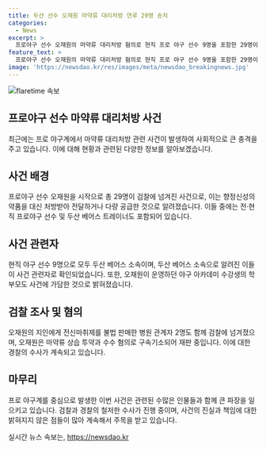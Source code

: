 ```yaml
---
title: 두산 선수 오재원 마약류 대리처방 연루 29명 송치
categories:
  - News
excerpt: >
  프로야구 선수 오재원의 마약류 대리처방 혐의로 현직 프로 야구 선수 9명을 포함한 29명이 검찰에 넘겨졌다. 서울 강남경찰서는 오재원에게 향정신성의약품을 대신 처방받아 전달하거나 다량 공급한 혐의로 검찰에 송치했다. 또한 이에 가담한 13명의 전·현직 프로야구 선수와 두산 베어스 트레이너 1명도 확인됐다. 또한 야구 아카데미 수강생의 학부모도 오재원의 부탁을 받고 범행에 가담한 것으로 조사됐다.오재원은 마약류 상습 투약과 수수 혐의로 구속기소돼 있다. 
feature_text: >
  프로야구 선수 오재원의 마약류 대리처방 혐의로 현직 프로 야구 선수 9명을 포함한 29명이 검찰에 넘겨졌다. 서울 강남경찰서는 오재원에게 향정신성의약품을 대신 처방받아 전달하거나 다량 공급한 혐의로 검찰에 송치했다. 또한 이에 가담한 13명의 전·현직 프로야구 선수와 두산 베어스 트레이너 1명도 확인됐다. 또한 야구 아카데미 수강생의 학부모도 오재원의 부탁을 받고 범행에 가담한 것으로 조사됐다.오재원은 마약류 상습 투약과 수수 혐의로 구속기소돼 있다. 
image: 'https://newsdao.kr/res/images/meta/newsdao_breakingnews.jpg'
---
```


<p><img src="https://newsdao.kr/res/images/meta/newsdao_breakingnews.jpg" alt="flaretime 속보" /></p>

<h2 data-ke-size="size26">프로야구 선수 마약류 대리처방 사건</h2>

<p data-ke-size="size16">최근에는 프로 야구계에서 마약류 대리처방 관련 사건이 발생하여 사회적으로 큰 충격을 주고 있습니다. 이에 대해 현황과 관련된 다양한 정보를 알아보겠습니다.</p>

<h2 data-ke-size="size24">사건 배경</h2>

<p data-ke-size="size16">프로야구 선수 오재원을 시작으로 총 29명이 검찰에 넘겨진 사건으로, 이는 향정신성의약품을 대신 처방받아 전달하거나 다량 공급한 것으로 알려졌습니다. 이들 중에는 전·현직 프로야구 선수 및 두산 베어스 트레이너도 포함되어 있습니다.</p>

<h2 data-ke-size="size24">사건 관련자</h2>

<p data-ke-size="size16">현직 야구 선수 9명으로 모두 두산 베어스 소속이며, 두산 베어스 소속으로 알려진 이들이 사건 관련자로 확인되었습니다. 또한, 오재원이 운영하던 야구 아카데미 수강생의 학부모도 사건에 가담한 것으로 밝혀졌습니다. </p>

<h2 data-ke-size="size24">검찰 조사 및 혐의</h2>

<p data-ke-size="size16">오재원의 지인에게 전신마취제를 불법 판매한 병원 관계자 2명도 함께 검찰에 넘겨졌으며, 오재원은 마약류 상습 투약과 수수 혐의로 구속기소되어 재판 중입니다. 이에 대한 경찰의 수사가 계속되고 있습니다.</p>

<h2 data-ke-size="size24">마무리</h2>

<p data-ke-size="size16">프로 야구계를 중심으로 발생한 이번 사건은 관련된 수많은 인물들과 함께 큰 파장을 일으키고 있습니다. 검찰과 경찰의 철저한 수사가 진행 중이며, 사건의 진실과 책임에 대한 밝혀지지 않은 점들이 많아 계속해서 주목을 받고 있습니다.</p>
실시간 뉴스 속보는, <a href="https://newsdao.kr" rel="dofollow">https://newsdao.kr</a>


